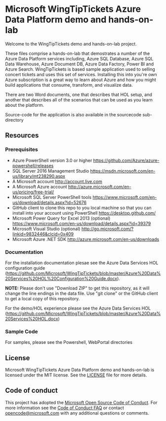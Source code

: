 # Microsoft WingTipTickets Azure Data Platform demo and hands-on-lab

Welcome to the WingTipTickets demo and hands-on-lab project.

These files comprise a hands-on-lab that demostrates a number of the Azure Data Platform services including, Azure SQL Database, Azure SQL Data Warehouse, Azure Document DB, Azure Data Factory, Power BI and Azure Search.  WingTipTickets is based sample application used to selling concert tickets and uses this set of services.  Installing this into you're own Azure subscription is a great way to learn about Azure and how you might build applications that consume, transform, and visualize data.

There are two Word documents, one that describes that HOL setup, and another that describes all of the scenarios that can be used as you learn about the platform.

Source-code for the application is also available in the sourcecode sub-directory

## Resources
### Prerequisites
* Azure PowerShell version 3.0 or higher https://github.com/Azure/azure-powershell/releases
* SQL Server 2016 Management Studio https://msdn.microsoft.com/en-us/library/mt238290.aspx
* A Microsoft account http://account.live.com
* A Microsoft Azure account http://azure.microsoft.com/en-us/pricing/free-trial/
* Microsoft SQL Server PowerShell tools https://www.microsoft.com/en-us/download/details.aspx?id=52676
* GitHub client to clone this repo to you local machine so that you can install into your account using PowerShell https://desktop.github.com/
* Microsoft Power Query for Excel 2013 (optional) https://www.microsoft.com/en-us/download/details.aspx?id=39379
* Microsoft Visual Studio (optional) http://go.microsoft.com/?linkid=9832446&clcid=0x409
* Microsoft Azure .NET SDK http://azure.microsoft.com/en-us/downloads

### Documentation
For the installation documentation plesae see the Azure Data Services HOL configuration guide (https://github.com/Microsoft/WingTipTickets/blob/master/Azure%20Data%20Services%20HOL%20Configuration%20Guide.docx).  

**NOTE:** Please don't use "Download ZIP" to get this repository, as it will change the line endings in the data file. Use "git clone" or the GitHub client to get a local copy of this repository. 

For the demo/HOL experience please see the Azure Data Services HOL (https://github.com/Microsoft/WingTipTickets/blob/master/Azure%20Data%20Services%20HOL.docx)

### Sample Code
For samples, please see the Powershell, WebPortal directories

## License
Microsoft WingTipTickets Azure Data Platform demo and hands-on-lab is licensed under the MIT license. See the [LICENSE](https://github.com/Microsoft/WingTipTickets/blob/master/license) file for more details.

## Code of conduct
This project has adopted the [Microsoft Open Source Code of Conduct](https://opensource.microsoft.com/codeofconduct/). For more information see the [Code of Conduct FAQ](https://opensource.microsoft.com/codeofconduct/faq/) or contact [opencode@microsoft.com](mailto:opencode@microsoft.com) with any additional questions or comments.